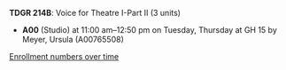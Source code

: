 **TDGR 214B**: Voice for Theatre I-Part II (3 units)

- **A00** (Studio) at 11:00 am–12:50 pm on Tuesday, Thursday at GH 15 by Meyer, Ursula (A00765508)

[Enrollment numbers over time](./TDGR214B.tsv)
